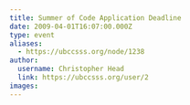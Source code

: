 ```yaml
---
title: Summer of Code Application Deadline 
date: 2009-04-01T16:07:00.000Z
type: event
aliases:
  - https://ubccsss.org/node/1238
author:
  username: Christopher Head
  link: https://ubccsss.org/user/2
images:
---
```


